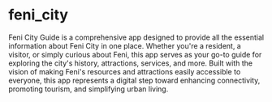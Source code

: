 # feni_city
Feni City Guide is a comprehensive app designed to provide all the essential information about Feni City in one place. Whether you're a resident, a visitor, or simply curious about Feni, this app serves as your go-to guide for exploring the city's history, attractions, services, and more.
Built with the vision of making Feni's resources and attractions easily accessible to everyone, this app represents a digital step toward enhancing connectivity, promoting tourism, and simplifying urban living.
